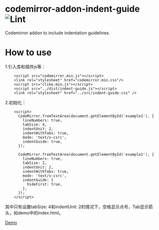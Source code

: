 # codemirror-addon-indent-guide ![Lint](https://github.com/assisrafael/codemirror-addon-indent-guide/workflows/Lint/badge.svg?branch=master) 



Codemirror addon to include indentation guidelines.

# How to use

1.引入库和插件js等：
```
    <script src="codemirror.min.js"></script>
    <link rel="stylesheet" href="codemirror.min.css"/>
    <script src="clike.min.js"></script>
    <script src="../dist/indent-guide.js"></script>
    <link rel="stylesheet" href="../src/indent-guide.css" />
```
2.初始化：
```
    <script>
      CodeMirror.fromTextArea(document.getElementById('example1'), {
        lineNumbers: true,
        tabSize: 4,
        indentUnit: 2,
        indentWithTabs: true,
        mode: 'text/x-csrc',
        indentGuide: true,
      });

      CodeMirror.fromTextArea(document.getElementById('example2'), {
        lineNumbers: true,
        tabSize: 2,
        indentUnit: 2,
        indentWithTabs: true,
        mode: 'text/x-csrc',
        indentGuide: {
          hideFirst: true,
        },
      });
    </script>
```
其中只有设置tabSize: 4和indentUnit: 2的情况下，空格显示点号，Tab显示箭头，如demo中的index.html。

[Demo](https://github.com/FlowerBirds/codemirror-addon-indent-guide/blob/master/codemirror-with-space-guide.png?raw=true)
